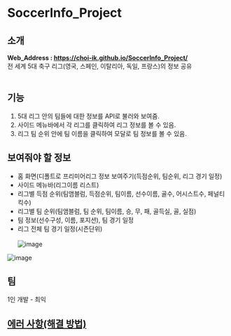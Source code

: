 # SoccerInfo_Project

## 소개
**Web_Address : https://choi-ik.github.io/SoccerInfo_Project/** <br/>
전 세계 5대 축구 리그(영국, 스페인, 이탈리아, 독일, 프랑스)의 정보 공유 <br/><br/>

## 기능
1. 5대 리그 안의 팀들에 대한 정보를 API로 불러와 보여줌.
2. 사이드 메뉴바에서 각 리그를 클릭하여 리그 정보를 볼 수 있음. 
3. 리그 팀 순위 안에 팀 이름을 클릭하여 모달로 팀 정보를 볼 수 있음.


## 보여줘야 할 정보
- 홈 화면(디폴트로 프리미어리그 정보 보여주기(득점순위, 팀순위, 리그 경기 일정)
- 사이드 메뉴바(리그이름 리스트)
- 리그별 득점 순위(팀앰블럼, 득점순위, 팀이름, 선수이름, 골수, 어시스트수, 페널티킥수)
- 리그별 팀 순위(팀앰블럼, 팀 순위, 팀이름, 승, 무, 패, 골득실, 골, 실점)
- 팀 정보(선수구성, 이름, 포지션), 팀 경기 일정
- 리그 전체 팀 경기 일정(시즌단위) <br/><br/>
![image](https://user-images.githubusercontent.com/91654577/201321478-33cb5b3c-3fe3-4102-80d7-57f8ededf4ce.png)

![image](https://user-images.githubusercontent.com/91654577/201559174-946eefb1-f53f-42b6-9211-082d3f46936c.png)


## 팀
1인 개발 - 최익

## [에러 사항(해결 방법)](https://www.notion.so/SoccerInfo_Project-344b33d123fc4d87a995c5cadba620cc)
